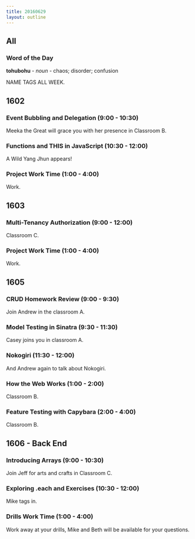 ```yaml
---
title: 20160629
layout: outline
---
```


## All

### Word of the Day

**tohubohu** - _noun_ - chaos; disorder; confusion

NAME TAGS ALL WEEK.

## 1602

### Event Bubbling and Delegation (9:00 - 10:30)

Meeka the Great will grace you with her presence in Classroom B.

### Functions and THIS in JavaScript (10:30 - 12:00)

A Wild Yang Jhun appears!

### Project Work Time (1:00 - 4:00)

Work.


## 1603

### Multi-Tenancy Authorization (9:00 - 12:00)

Classroom C.

### Project Work Time (1:00 - 4:00)

Work.


## 1605

### CRUD Homework Review (9:00 - 9:30)

Join Andrew in the classroom A.

### Model Testing in Sinatra (9:30 - 11:30)

Casey joins you in classroom A.

### Nokogiri (11:30 - 12:00)

And Andrew again to talk about Nokogiri.

### How the Web Works (1:00 - 2:00)

Classroom B.

### Feature Testing with Capybara (2:00 - 4:00)

Classroom B.


## 1606 - Back End

### Introducing Arrays (9:00 - 10:30)

Join Jeff for arts and crafts in Classroom C.

### Exploring .each and Exercises (10:30 - 12:00)

Mike tags in.

### Drills Work Time (1:00 - 4:00)

Work away at your drills, Mike and Beth will be available for your questions.

